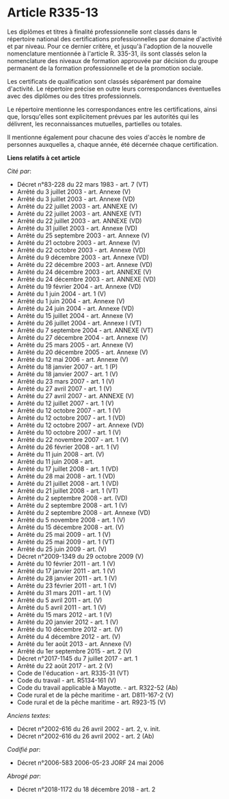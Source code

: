# Article R335-13

Les diplômes et titres à finalité professionnelle sont classés dans le répertoire national des certifications
professionnelles par domaine d'activité et par niveau. Pour ce dernier critère, et jusqu'à l'adoption de la nouvelle
nomenclature mentionnée à l'article R. 335-31, ils sont classés selon la nomenclature des niveaux de formation approuvée par
décision du groupe permanent de la formation professionnelle et de la promotion sociale. 

Les certificats de qualification sont classés séparément par domaine d'activité. Le répertoire précise en outre leurs
correspondances éventuelles avec des diplômes ou des titres professionnels. 

Le répertoire mentionne les correspondances entre les certifications, ainsi que, lorsqu'elles sont explicitement prévues par
les autorités qui les délivrent, les reconnaissances mutuelles, partielles ou totales. 

Il mentionne également pour chacune des voies d'accès le nombre de personnes auxquelles a, chaque année, été décernée chaque
certification.

**Liens relatifs à cet article**

_Cité par_:

  - Décret n°83-228 du 22 mars 1983 - art. 7 (VT)
  - Arrêté du 3 juillet 2003 - art. Annexe (V)
  - Arrêté du 3 juillet 2003 - art. Annexe (VD)
  - Arrêté du 22 juillet 2003 - art. ANNEXE (V)
  - Arrêté du 22 juillet 2003 - art. ANNEXE (VT)
  - Arrêté du 22 juillet 2003 - art. ANNEXE (VD)
  - Arrêté du 31 juillet 2003 - art. Annexe (VD)
  - Arrêté du 25 septembre 2003 - art. Annexe (V)
  - Arrêté du 21 octobre 2003 - art. Annexe (V)
  - Arrêté du 22 octobre 2003 - art. Annexe (VD)
  - Arrêté du 9 décembre 2003 - art. Annexe (VD)
  - Arrêté du 22 décembre 2003 - art. Annexe (VD)
  - Arrêté du 24 décembre 2003 - art. ANNEXE (V)
  - Arrêté du 24 décembre 2003 - art. ANNEXE (VD)
  - Arrêté du 19 février 2004 - art. Annexe (VD)
  - Arrêté du 1 juin 2004 - art. 1 (V)
  - Arrêté du 1 juin 2004 - art. Annexe (V)
  - Arrêté du 24 juin 2004 - art. Annexe (VD)
  - Arrêté du 15 juillet 2004 - art. Annexe (V)
  - Arrêté du 26 juillet 2004 - art. Annexe I (VT)
  - Arrêté du 7 septembre 2004 - art. ANNEXE (VT)
  - Arrêté du 27 décembre 2004 - art. Annexe (V)
  - Arrêté du 25 mars 2005 - art. Annexe (V)
  - Arrêté du 20 décembre 2005 - art. Annexe (V)
  - Arrêté du 12 mai 2006 - art. Annexe (V)
  - Arrêté du 18 janvier 2007 - art. 1 (P)
  - Arrêté du 18 janvier 2007 - art. 1 (V)
  - Arrêté du 23 mars 2007 - art. 1 (V)
  - Arrêté du 27 avril 2007 - art. 1 (V)
  - Arrêté du 27 avril 2007 - art. ANNEXE (V)
  - Arrêté du 12 juillet 2007 - art. 1 (V)
  - Arrêté du 12 octobre 2007 - art. 1 (V)
  - Arrêté du 12 octobre 2007 - art. 1 (VD)
  - Arrêté du 12 octobre 2007 - art. Annexe (VD)
  - Arrêté du 10 octobre 2007 - art. 1 (V)
  - Arrêté du 22 novembre 2007 - art. 1 (V)
  - Arrêté du 26 février 2008 - art. 1 (V)
  - Arrêté du 11 juin 2008 - art. (V)
  - Arrêté du 11 juin 2008 - art.
  - Arrêté du 17 juillet 2008 - art. 1 (VD)
  - Arrêté du 28 mai 2008 - art. 1 (VD)
  - Arrêté du 21 juillet 2008 - art. 1 (VD)
  - Arrêté du 21 juillet 2008 - art. 1 (VT)
  - Arrêté du 2 septembre 2008 - art. (VD)
  - Arrêté du 2 septembre 2008 - art. 1 (V)
  - Arrêté du 2 septembre 2008 - art. Annexe (VD)
  - Arrêté du 5 novembre 2008 - art. 1 (V)
  - Arrêté du 15 décembre 2008 - art. (V)
  - Arrêté du 25 mai 2009 - art. 1 (V)
  - Arrêté du 25 mai 2009 - art. 1 (VT)
  - Arrêté du 25 juin 2009 - art. (V)
  - Décret n°2009-1349 du 29 octobre 2009 (V)
  - Arrêté du 10 février 2011 - art. 1 (V)
  - Arrêté du 17 janvier 2011 - art. 1 (V)
  - Arrêté du 28 janvier 2011 - art. 1 (V)
  - Arrêté du 23 février 2011 - art. 1 (V)
  - Arrêté du 31 mars 2011 - art. 1 (V)
  - Arrêté du 5 avril 2011 - art. (V)
  - Arrêté du 5 avril 2011 - art. 1 (V)
  - Arrêté du 15 mars 2012 - art. 1 (V)
  - Arrêté du 20 janvier 2012 - art. 1 (V)
  - Arrêté du 10 décembre 2012 - art. (V)
  - Arrêté du 4 décembre 2012 - art. (V)
  - Arrêté du 1er août 2013 - art. Annexe (V)
  - Arrêté du 1er septembre 2015 - art. 2 (V)
  - Décret n°2017-1145 du 7 juillet 2017 - art. 1
  - Arrêté du 22 août 2017 - art. 2 (V)
  - Code de l'éducation - art. R335-31 (VT)
  - Code du travail - art. R5134-161 (V)
  - Code du travail applicable à Mayotte. - art. R322-52 (Ab)
  - Code rural et de la pêche maritime - art. D811-167-2 (V)
  - Code rural et de la pêche maritime - art. R923-15 (V)

_Anciens textes_:

  - Décret n°2002-616 du 26 avril 2002 - art. 2, v. init.
  - Décret n°2002-616 du 26 avril 2002 - art. 2 (Ab)

_Codifié par_:

  - Décret n°2006-583 2006-05-23 JORF 24 mai 2006

_Abrogé par_:

  - Décret n°2018-1172 du 18 décembre 2018 - art. 2
